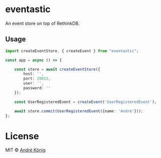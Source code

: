 # eventastic

An event store on top of RethinkDB.

## Usage

```typescript
import createEventStore, { createEvent } from "eventastic";

const app = async () => {

    const store = await createEventStore({
        host: '',
        port: 28015,
        user: '',
        password: ''
    });

    const UserRegisteredEvent = createEvent('UserRegisteredEvent');

    await store.commit(UserRegisteredEvent({name: 'André'}));
};
```

# License

MIT © [André König](http://andrekoenig.de)
